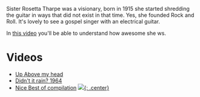 
Sister Rosetta Tharpe was a visionary, born in 1915 she started shredding the guitar in ways that did not exist in that time. Yes, she founded Rock and Roll. It's lovely to see a gospel singer with an electrical guitar.

In [this video](https://yewtu.be/watch?v=JeaBNAXfHfQ) you'll be able to understand how awesome she ws.

# Videos

- [Up Above my head](https://yewtu.be/watch?v=JeaBNAXfHfQ)
- [Didn't it rain? 1964](https://yewtu.be/watch?v=Y9a49oFalZE)
- [Nice Best of compilation](https://yewtu.be/watch?v=UnDMangsOMc)
[![](not-by-ai.svg){: .center}](https://notbyai.fyi)
